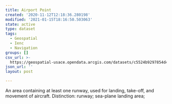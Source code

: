 ```yaml
---
title: Airport Point
created: '2020-11-12T12:18:36.280198'
modified: '2021-01-15T18:16:50.503063'
state: active
type: dataset
tags:
  - Geospatial
  - Ienc
  - Navigation
groups: []
csv_url: >-
  https://geospatial-usace.opendata.arcgis.com/datasets/c5524b9297854d4da4b9ffaceb1b21c7_0.csv?outSR=%7B%22latestWkid%22%3A4326%2C%22wkid%22%3A4326%7D
json_url: ''
layout: post

---
```

An area containing at least one runway, used for landing, take-off, and movement of aircraft. Distinction: runway; sea-plane landing area;
